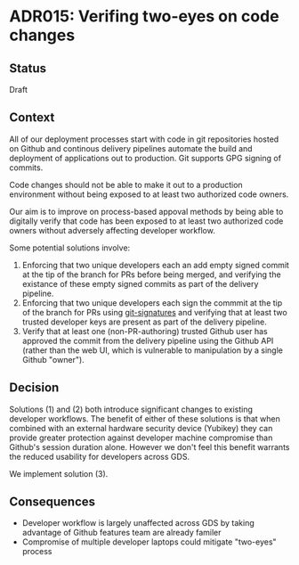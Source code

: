 # ADR015: Verifing two-eyes on code changes

## Status

Draft

## Context

All of our deployment processes start with code in git repositories hosted on
Github and continous delivery pipelines automate the build and deployment of
applications out to production. Git supports GPG signing of commits.

Code changes should not be able to make it out to a production environment
without being exposed to at least two authorized code owners.

Our aim is to improve on process-based appoval methods by being able to
digitally verify that code has been exposed to at least two authorized code
owners without adversely affecting developer workflow.

Some potential solutions involve:

1. Enforcing that two unique developers each an add empty signed commit at the
   tip of the branch for PRs before being merged, and verifying the existance
   of these empty signed commits as part of the delivery pipeline.
2. Enforcing that two unique developers each sign the commmit at the tip of the
   branch for PRs using
   [git-signatures](https://github.com/hashbang/git-signatures) and verifying
   that at least two trusted developer keys are present as part of the delivery
   pipeline.
3. Verify that at least one (non-PR-authoring) trusted Github user has approved
   the commit from the delivery pipeline using the Github API (rather than the
   web UI, which is vulnerable to manipulation by a single Github "owner").

## Decision

Solutions (1) and (2) both introduce significant changes to existing developer
workflows. The benefit of either of these solutions is that when combined with
an external hardware security device (Yubikey) they can provide greater
protection against developer machine compromise than Github's session duration
alone.  However we don't feel this benefit warrants the reduced usability for
developers across GDS.

We implement solution (3).

## Consequences

* Developer workflow is largely unaffected across GDS by taking advantage of
  Github features team are already familer
* Compromise of multiple developer laptops could mitigate "two-eyes" process
